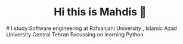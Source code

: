 <h1 align="center"> Hi this is Mahdis 🙂</h1>#
I study Software engineering at Rafsanjani University , Islamic Azad University Central Tehran 
Focussing on learning Python 
